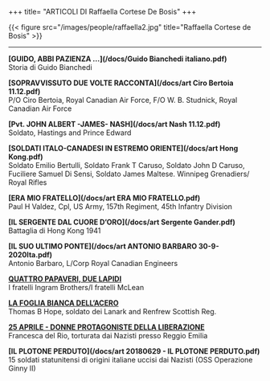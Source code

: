 +++
title= "ARTICOLI DI Raffaella Cortese De Bosis"
+++


{{< figure src="/images/people/raffaella2.jpg" title="Raffaella Cortese de Bosis" >}}



***

**[GUIDO, ABBI PAZIENZA …](/docs/Guido Bianchedi italiano.pdf)**  
Storia di Guido Bianchedi


**[SOPRAVVISSUTO DUE VOLTE RACCONTA](/docs/art Ciro Bertoia 11.12.pdf)**  
P/O Ciro Bertoia, Royal Canadian Air Force, F/O  W. B. Studnick, Royal Canadian Air Force


**[Pvt. JOHN ALBERT -JAMES- NASH](/docs/art Nash 11.12.pdf)**  
Soldato, Hastings and Prince Edward


**[SOLDATI ITALO-CANADESI IN ESTREMO ORIENTE](/docs/art Hong Kong.pdf)**  
Soldato Emilio Bertulli, Soldato Frank T Caruso, Soldato John D Caruso, Fuciliere Samuel Di Sensi, Soldato James Maltese. Winnipeg Grenadiers/ Royal Rifles


**[ERA MIO FRATELLO](/docs/art ERA MIO FRATELLO.pdf)**  
Paul H Valdez, Cpl, US Army, 157th Regiment, 45th Infantry Division


**[IL SERGENTE DAL CUORE D’ORO](/docs/art Sergente Gander.pdf)**  
Battaglia di Hong Kong 1941


**[IL SUO ULTIMO PONTE](/docs/art ANTONIO BARBARO 30-9-2020Ita.pdf)**  
Antonio Barbaro, L/Corp Royal Canadian Engineers


**[QUATTRO PAPAVERI, DUE LAPIDI](/research/ingram_mclean/)**  
I fratelli Ingram Brothers/I fratelli McLean 


**[LA FOGLIA BIANCA DELL’ACERO](/research/brade_hope/)**  
Thomas B Hope, soldato dei Lanark and Renfrew Scottish Reg.


**[25 APRILE - DONNE PROTAGONISTE DELLA LIBERAZIONE](/history/donne25apr/)**  
Francesca del Rio, torturata dai Nazisti presso Reggio Emilia


**[IL PLOTONE PERDUTO](/docs/art 20180629 - IL PLOTONE PERDUTO.pdf)**  
15 soldati statunitensi di origini italiane uccisi dai Nazisti (OSS Operazione Ginny II)








